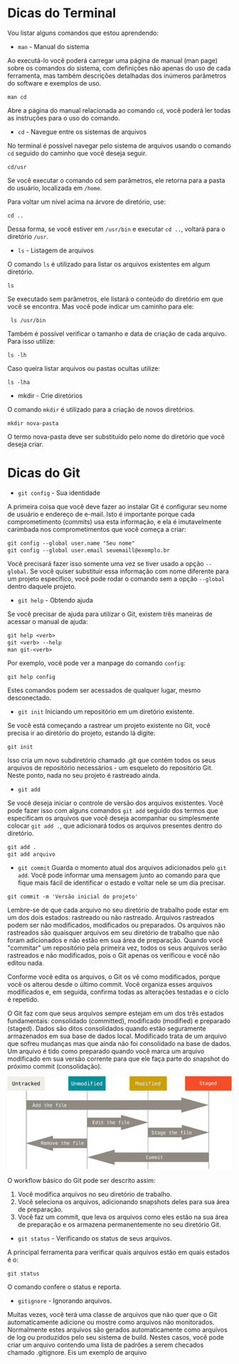 # Dicas do Terminal

Vou listar alguns comandos que estou aprendendo:


- `man` - Manual do sistema

Ao executá-lo você poderá carregar uma página de manual (man page) sobre os comandos do sistema, com definições não apenas do uso de cada ferramenta, mas também descrições detalhadas dos inúmeros parâmetros do software e exemplos de uso.

```
man cd
```
Abre a página do manual relacionada ao comando `cd`, você poderá ler todas as instruções para o uso do comando.


- `cd` - Navegue entre os sistemas de arquivos

No terminal é possível navegar pelo sistema de arquivos usando o comando `cd` seguido do caminho que você deseja seguir.

```
cd/usr
```

Se você executar o comando cd sem parâmetros, ele retorna para a pasta do usuário, localizada em `/home`. 

Para voltar um nível acima na árvore de diretório, use:
 ```
cd ..
```
Dessa forma, se você estiver em `/usr/bin` e executar `cd ..`, voltará para o diretório `/usr`.

- `ls` - Listagem de arquivos

O comando `ls` é utilizado para listar os arquivos existentes em algum diretório. 

```
ls
```

Se executado sem parâmetros, ele listará o conteúdo do diretório em que você se encontra. Mas você pode indicar um caminho para ele: 

```
 ls /usr/bin
```

Também é possível verificar o tamanho e data de criação de cada arquivo. Para isso utilize:

```
ls -lh
```

Caso queira listar arquivos ou pastas ocultas utilize:

```
ls -lha
```

- mkdir - Crie diretórios

O comando `mkdir` é utilizado para a criação de novos diretórios.

```
mkdir nova-pasta
```

O termo nova-pasta deve ser substituído pelo nome do diretório que você deseja criar.








# Dicas do Git

- `git config` - Sua identidade

A primeira coisa que você deve fazer ao instalar Git é configurar seu nome de usuário e endereço de e-mail. Isto é importante porque cada comprometimento (commits) usa esta informação, e ela é imutavelmente carimbada nos comprometimentos que você começa a criar:

```
git config --global user.name "Seu nome"
git config --global user.email seuemaill@exemplo.br
```

Você precisará fazer isso somente uma vez se tiver usado a opção `--global`. Se você quiser substituir essa informação com nome diferente para um projeto específico, você pode rodar o comando sem a opção `--global` dentro daquele projeto.

- `git help` - Obtendo ajuda

Se você precisar de ajuda para utilizar o Git, existem três maneiras de acessar o manual de ajuda:

```
git help <verb>
git <verb> --help
man git-<verb>
```

Por exemplo, você pode ver a manpage do comando `config`:

```
git help config
```

Estes comandos podem ser acessados de qualquer lugar, mesmo desconectado.

- `git init` Iniciando um repositório em um diretório existente.

Se você está começando a rastrear um projeto existente no Git, você precisa ir ao diretório do projeto, estando lá digite:

```
git init
```

Isso cria um novo subdiretório chamado .git que contém todos os seus arquivos de repositório necessários - um esqueleto do repositório Git. Neste ponto, nada no seu projeto é rastreado ainda. 

- `git add`

Se você deseja iniciar o controle de versão dos arquivos existentes. Você pode fazer isso com alguns comandos `git add` seguido dos termos que especificam os arquivos que você deseja acompanhar ou simplesmente colocar `git add .`, que adicionará todos os arquivos presentes dentro do diretório.

```
git add .
git add arquivo
```

- `git commit` Guarda o momento atual dos arquivos adicionados pelo `git add`. Você pode informar uma mensagem junto ao comando para que fique mais fácil de identificar o estado e voltar nele se um dia precisar.

```
git commit -m 'Versão inicial do projeto'
```

Lembre-se de que cada arquivo no seu diretório de trabalho pode estar em um dos dois estados: rastreado ou não rastreado. Arquivos rastreados podem ser não modificados, modificados ou preparados. Os arquivos não rastreados são quaisquer arquivos em seu diretório de trabalho que não foram adicionados e não estão em sua área de preparação. Quando você "commitar" um repositório pela primeira vez, todos os seus arquivos serão rastreados e não modificados, pois o Git apenas os verificou e você não editou nada.

Conforme você edita os arquivos, o Git os vê como modificados, porque você os alterou desde o último commit. Você organiza esses arquivos modificados e, em seguida, confirma todas as alterações testadas e o ciclo é repetido.

O Git faz com que seus arquivos sempre estejam em um dos três estados fundamentais: consolidado (committed), modificado (modified) e preparado (staged). Dados são ditos consolidados quando estão seguramente armazenados em sua base de dados local. Modificado trata de um arquivo que sofreu mudanças mas que ainda não foi consolidado na base de dados. Um arquivo é tido como preparado quando você marca um arquivo modificado em sua versão corrente para que ele faça parte do snapshot do próximo commit (consolidação).

![Ciclo de vida do arquivo](lifecycle.png)

O workflow básico do Git pode ser descrito assim:

1. Você modifica arquivos no seu diretório de trabalho.
2. Você seleciona os arquivos, adicionando snapshots deles para sua área de preparação.
3. Você faz um commit, que leva os arquivos como eles estão na sua área de preparação e os armazena permanentemente no seu diretório Git.

- `git status` - Verificando os status de seus arquivos.

A principal ferramenta para verificar quais arquivos estão em quais estados é o:

```
git status 
```

O comando confere o status e reporta.

- `gitignore` - Ignorando arquivos.

Muitas vezes, você terá uma classe de arquivos que não quer que o Git automaticamente adicione ou mostre como arquivos não monitorados. Normalmente estes arquivos são gerados automaticamente como arquivos de log ou produzidos pelo seu sistema de build. Nestes casos, você pode criar um arquivo contendo uma lista de padrões a serem checados chamado .gitignore. Eis um exemplo de arquivo 
